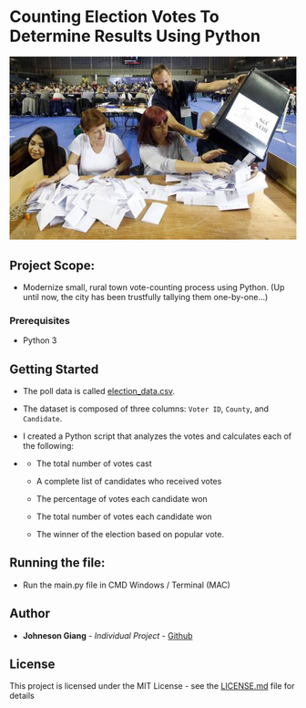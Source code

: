 # Counting Election Votes To Determine Results Using Python

![Vote-Counting](resources/counting_votes.jpg)

## Project Scope:
* Modernize small, rural town vote-counting process using Python. (Up until now, the city has been trustfully tallying them one-by-one...)

### Prerequisites

* Python 3

## Getting Started

* The poll data is called [election_data.csv](resources/election_data.csv).

* The dataset is composed of three columns: `Voter ID`, `County`, and `Candidate`.

* I created a Python script that analyzes the votes and calculates each of the following:
* 
  * The total number of votes cast

  * A complete list of candidates who received votes

  * The percentage of votes each candidate won

  * The total number of votes each candidate won

  * The winner of the election based on popular vote.

## Running the file:
* Run the main.py file in CMD Windows / Terminal (MAC)

## Author

* **Johneson Giang** - *Individual Project* - [Github](https://github.com/jhustles)

## License

This project is licensed under the MIT License - see the [LICENSE.md](LICENSE.md) file for details